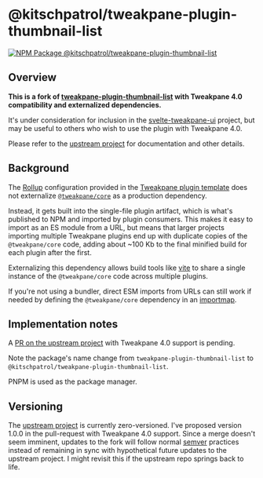 # @kitschpatrol/tweakpane-plugin-thumbnail-list

[![NPM Package @kitschpatrol/tweakpane-plugin-thumbnail-list](https://img.shields.io/npm/v/@kitschpatrol/tweakpane-plugin-thumbnail-list.svg)](https://npmjs.com/package/@kitschpatrol/tweakpane-plugin-thumbnail-list)

## Overview

**This is a fork of [tweakpane-plugin-thumbnail-list](https://github.com/donmccurdy/tweakpane-plugin-thumbnail-list) with Tweakpane 4.0 compatibility and externalized dependencies.**

It's under consideration for inclusion in the [svelte-tweakpane-ui](https://kitschpatrol.com/svelte-tweakpane-ui) project, but may be useful to others who wish to use the plugin with Tweakpane 4.0.

Please refer to the [upstream project](https://github.com/donmccurdy/tweakpane-plugin-thumbnail-list) for documentation and other details.

## Background

The [Rollup](https://rollupjs.org) configuration provided in the [Tweakpane plugin template](https://github.com/tweakpane/plugin-template) does not externalize [`@tweakpane/core`](https://github.com/cocopon/tweakpane/tree/main/packages/core) as a production dependency.

Instead, it gets built into the single-file plugin artifact, which is what's published to NPM and imported by plugin consumers. This makes it easy to import as an ES module from a URL, but means that larger projects importing multiple Tweakpane plugins end up with duplicate copies of the `@tweakpane/core` code, adding about ~100 Kb to the final minified build for each plugin after the first.

Externalizing this dependency allows build tools like [vite](https://vitejs.dev) to share a single instance of the `@tweakpane/core` code across multiple plugins.

If you're not using a bundler, direct ESM imports from URLs can still work if needed by defining the `@tweakpane/core` dependency in an [importmap](https://developer.mozilla.org/en-US/docs/Web/HTML/Element/script/type/importmap).

## Implementation notes

A [PR on the upstream project](https://github.com/donmccurdy/tweakpane-plugin-thumbnail-list/pull/6) with Tweakpane 4.0 support is pending.

Note the package's name change from `tweakpane-plugin-thumbnail-list` to `@kitschpatrol/tweakpane-plugin-thumbnail-list`.

PNPM is used as the package manager.

## Versioning

The [upstream project](https://github.com/donmccurdy/tweakpane-plugin-thumbnail-list) is currently zero-versioned. I've proposed version 1.0.0 in the pull-request with Tweakpane 4.0 support. Since a merge doesn't seem imminent, updates to the fork will follow normal [semver](https://semver.org/) practices instead of remaining in sync with hypothetical future updates to the upstream project. I might revisit this if the upstream repo springs back to life.
